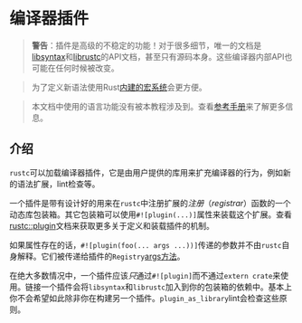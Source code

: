 # 编译器插件
> **警告**：插件是高级的不稳定的功能！对于很多细节，唯一的文档是[libsyntax](http://doc.rust-lang.org/syntax/)和[librustc](http://doc.rust-lang.org/rustc/)的API文档，甚至只有源码本身。这些编译器内部API也可能在任何时候被改变。

> 为了定义新语法使用Rust[内建的宏系统](http://doc.rust-lang.org/book/macros.html)会更方便。

> 本文档中使用的语言功能没有被本教程涉及到。查看[参考手册](http://doc.rust-lang.org/reference.html)来了解更多信息。

## 介绍
`rustc`可以加载编译器插件，它是由用户提供的库用来扩充编译器的行为，例如新的语法扩展，lint检查等。

一个插件是带有设计好的用来在`rustc`中注册扩展的*注册*（*registrar*）函数的一个动态库包装箱。其它包装箱可以使用`#![plugin(...)]`属性来装载这个扩展。查看[rustc::plugin](http://doc.rust-lang.org/rustc/plugin/)文档来获取更多关于定义和装载插件的机制。

如果属性存在的话，`#![plugin(foo(... args ...))]`传递的参数并不由`rustc`自身解释。它们被传递给插件的`Registry`[args方法](http://doc.rust-lang.org/rustc/plugin/registry/struct.Registry.html#method.args)。

在绝大多数情况中，一个插件应该*只*通过`#![plugin]`而不通过`extern crate`来使用。链接一个插件会将`libsyntax`和`librustc`加入到你的包装箱的依赖中。基本上你不会希望如此除非你在构建另一个插件。`plugin_as_library`lint会检查这些原则。


